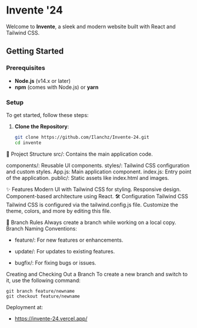 # Invente '24

Welcome to **Invente**, a sleek and modern website built with React and Tailwind CSS.

## Getting Started

### Prerequisites

- **Node.js** (v14.x or later)
- **npm** (comes with Node.js) or **yarn**

### Setup

To get started, follow these steps:

1. **Clone the Repository**:

   ```bash
   git clone https://github.com/Ilanchz/Invente-24.git
   cd invente

📂 Project Structure
src/: Contains the main application code.

components/: Reusable UI components.
styles/: Tailwind CSS configuration and custom styles.
App.js: Main application component.
index.js: Entry point of the application.
public/: Static assets like index.html and images.

✨ Features
Modern UI with Tailwind CSS for styling.
Responsive design.
Component-based architecture using React.
🛠️ Configuration
Tailwind CSS
Tailwind CSS is configured via the tailwind.config.js file. Customize the theme, colors, and more by editing this file.

🌿 Branch Rules
Always create a branch while working on a local copy.
Branch Naming Conventions:

 - feature/: For new features or enhancements.

 - update/: For updates to existing features.
 
 - bugfix/: For fixing bugs or issues.
   
Creating and Checking Out a Branch
To create a new branch and switch to it, use the following command:
```
git branch feature/newname
git checkout feature/newname
```

Deployment at:
   - https://invente-24.vercel.app/

